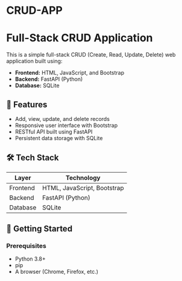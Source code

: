# CRUD-APP
# Full-Stack CRUD Application

This is a simple full-stack CRUD (Create, Read, Update, Delete) web application built using:

- **Frontend:** HTML, JavaScript, and Bootstrap
- **Backend:** FastAPI (Python)
- **Database:** SQLite

## 🧩 Features

- Add, view, update, and delete records
- Responsive user interface with Bootstrap
- RESTful API built using FastAPI
- Persistent data storage with SQLite

## 🛠️ Tech Stack

| Layer     | Technology          |
|-----------|---------------------|
| Frontend  | HTML, JavaScript, Bootstrap |
| Backend   | FastAPI (Python)    |
| Database  | SQLite              |


## 🚀 Getting Started

### Prerequisites

- Python 3.8+
- pip
- A browser (Chrome, Firefox, etc.)


